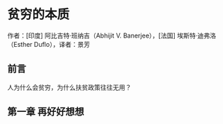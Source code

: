 # 贫穷的本质

作者：[印度] 阿比吉特·班纳吉（Abhijit V. Banerjee），[法国] 埃斯特·迪弗洛（Esther Duflo），译者：景芳

## 前言

人为什么会贫穷，为什么扶贫政策往往无用？

## 第一章 再好好想想

